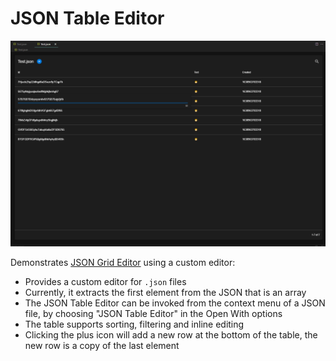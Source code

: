 # JSON Table Editor

![JSON Table Editor ](documentation/example.png)

Demonstrates [JSON Grid Editor](https://github.com/SoloHam/json-table) using a custom editor:

- Provides a custom editor for `.json` files
- Currently, it extracts the first element from the JSON that is an array
- The JSON Table Editor can be invoked from the context menu of a JSON file, by choosing "JSON Table Editor" in the Open With options
- The table supports sorting, filtering and inline editing
- Clicking the plus icon will add a new row at the bottom of the table, the new row is a copy of the last element